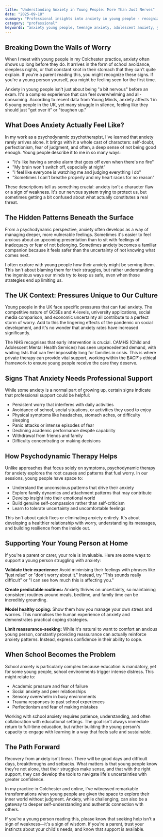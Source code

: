 ```yaml
---
title: "Understanding Anxiety in Young People: More Than Just Nerves"
date: "2025-09-18"
summary: "Professional insights into anxiety in young people - recognizing signs, understanding triggers, and providing effective support. Expert guidance on when anxiety needs professional intervention."
category: "professional"
keywords: "anxiety young people, teenage anxiety, adolescent anxiety, youth mental health, anxiety therapy, young person anxiety support, teen anxiety help"
---
```


## Breaking Down the Walls of Worry

When I meet with young people in my Colchester practice, anxiety often shows up long before they do. It arrives in the form of school avoidance, sleepless nights, or that constant knot in their stomach that they can't quite explain. If you're a parent reading this, you might recognize these signs. If you're a young person yourself, you might be feeling seen for the first time.

Anxiety in young people isn't just about being "a bit nervous" before an exam. It's a complex experience that can feel overwhelming and all-consuming. According to recent data from Young Minds, anxiety affects 1 in 6 young people in the UK, yet many struggle in silence, feeling like they should just "get over it" or "toughen up."

## What Does Anxiety Actually Feel Like?

In my work as a psychodynamic psychotherapist, I've learned that anxiety rarely arrives alone. It brings with it a whole cast of characters: self-doubt, perfectionism, fear of judgment, and often, a deep sense of not being good enough. Young people describe it to me in so many ways:

- "It's like having a smoke alarm that goes off even when there's no fire"
- "My brain won't switch off, especially at night"
- "I feel like everyone is watching me and judging everything I do"
- "Sometimes I can't breathe properly and my heart races for no reason"

These descriptions tell us something crucial: anxiety isn't a character flaw or a sign of weakness. It's our nervous system trying to protect us, but sometimes getting a bit confused about what actually constitutes a real threat.

## The Hidden Patterns Beneath the Surface

From a psychodynamic perspective, anxiety often develops as a way of managing deeper, more vulnerable feelings. Sometimes it's easier to feel anxious about an upcoming presentation than to sit with feelings of inadequacy or fear of not belonging. Sometimes anxiety becomes a familiar companion because it feels safer than the uncertainty of not knowing what comes next.

I often explore with young people how their anxiety might be serving them. This isn't about blaming them for their struggles, but rather understanding the ingenious ways our minds try to keep us safe, even when those strategies end up limiting us.

## The UK Context: Pressures Unique to Our Culture

Young people in the UK face specific pressures that can fuel anxiety. The competitive nature of GCSEs and A-levels, university applications, social media comparison, and economic uncertainty all contribute to a perfect storm of worry. Add to this the lingering effects of the pandemic on social development, and it's no wonder that anxiety rates have increased significantly.

The NHS recognises that early intervention is crucial. CAMHS (Child and Adolescent Mental Health Services) has seen unprecedented demand, with waiting lists that can feel impossibly long for families in crisis. This is where private therapy can provide vital support, working within the BACP's ethical framework to ensure young people receive the care they deserve.

## Signs That Anxiety Needs Professional Support

While some anxiety is a normal part of growing up, certain signs indicate that professional support could be helpful:

- Persistent worry that interferes with daily activities
- Avoidance of school, social situations, or activities they used to enjoy
- Physical symptoms like headaches, stomach aches, or difficulty sleeping
- Panic attacks or intense episodes of fear
- Declining academic performance despite capability
- Withdrawal from friends and family
- Difficulty concentrating or making decisions

## How Psychodynamic Therapy Helps

Unlike approaches that focus solely on symptoms, psychodynamic therapy for anxiety explores the root causes and patterns that fuel worry. In our sessions, young people have space to:

- Understand the unconscious patterns that drive their anxiety
- Explore family dynamics and attachment patterns that may contribute
- Develop insight into their emotional world
- Build genuine self-compassion rather than self-criticism
- Learn to tolerate uncertainty and uncomfortable feelings

This isn't about quick fixes or eliminating anxiety entirely. It's about developing a healthier relationship with worry, understanding its messages, and building resilience from the inside out.

## Supporting Your Young Person at Home

If you're a parent or carer, your role is invaluable. Here are some ways to support a young person struggling with anxiety:

**Validate their experience:** Avoid minimising their feelings with phrases like "just relax" or "don't worry about it." Instead, try "This sounds really difficult" or "I can see how much this is affecting you."

**Create predictable routines:** Anxiety thrives on uncertainty, so maintaining consistent routines around meals, bedtime, and family time can be incredibly grounding.

**Model healthy coping:** Show them how you manage your own stress and worries. This normalises the human experience of anxiety and demonstrates practical coping strategies.

**Limit reassurance-seeking:** While it's natural to want to comfort an anxious young person, constantly providing reassurance can actually reinforce anxiety patterns. Instead, express confidence in their ability to cope.

## When School Becomes the Problem

School anxiety is particularly complex because education is mandatory, yet for some young people, school environments trigger intense distress. This might relate to:

- Academic pressure and fear of failure
- Social anxiety and peer relationships
- Sensory overwhelm in busy environments
- Trauma responses to past school experiences
- Perfectionism and fear of making mistakes

Working with school anxiety requires patience, understanding, and often collaboration with educational settings. The goal isn't always immediate return to full-time education, but rather building the young person's capacity to engage with learning in a way that feels safe and sustainable.

## The Path Forward

Recovery from anxiety isn't linear. There will be good days and difficult days, breakthroughs and setbacks. What matters is that young people know they're not alone, that their struggles make sense, and that with the right support, they can develop the tools to navigate life's uncertainties with greater confidence.

In my practice in Colchester and online, I've witnessed remarkable transformations when young people are given the space to explore their inner world without judgment. Anxiety, while challenging, can also be a gateway to deeper self-understanding and authentic connection with others.

If you're a young person reading this, please know that seeking help isn't a sign of weakness—it's a sign of wisdom. If you're a parent, trust your instincts about your child's needs, and know that support is available.